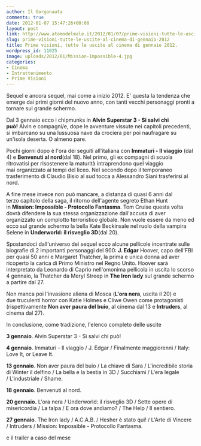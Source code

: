 ```yaml
---
author: Il Gorgonauta
comments: true
date: 2012-01-07 15:47:26+00:00
layout: post
link: http://www.atomodelmale.it/2012/01/07/prime-visioni-tutte-le-uscite-al-cinema-di-gennaio-2012/
slug: prime-visioni-tutte-le-uscite-al-cinema-di-gennaio-2012
title: Prime visioni, tutte le uscite al cinema di gennaio 2012.
wordpress_id: 11025
image: uploads/2012/01/Mission-Impossible-4.jpg
categories:
- Cinema
- Intrattenimento
- Prime Visioni
---
```



Sequel e ancora sequel, mai come a inizio 2012. E' questa la tendenza che emerge dai primi giorni del nuovo anno, con tanti vecchi personaggi pronti a tornare sul grande schermo.

Dal 3 gennaio ecco i chipmunks in **Alvin Superstar 3 - Si salvi chi può!** Alvin e compagni/e, dope le avventure vissute nei capitoli precedenti, si imbarcano su una lussuosa nave da crociera per poi naufragare su un'isola deserta. O almeno pare.

Pochi giorni dopo è l'ora dei seguiti all'italiana con **Immaturi - Il viaggio** (dal 4) e **Benvenuti al nord**(dal 18). Nel primo, gli ex compagni di scuola ritrovatisi per risostenere la maturità intraprendono quel viaggio mai organizzato ai tempi del liceo. Nel secondo dopo il temporaneo trasferimento di Claudio Bisio al sud tocca a Alessandro Siani trasferirsi al nord.

A fine mese invece non può mancare, a distanza di quasi 6 anni dal terzo capitolo della saga, il ritorno dell'agente segreto Ethan Hunt in **Mission: Impossible - Protocollo Fantasma**. Tom Cruise questa volta dovrà difendere la sua stessa organizzazione dall'accusa di aver organizzato un complotto terroristico globale. Non vuole essere da meno ed ecco sul grande schermo la bella Kate Beckinsale nel ruolo della vampira Selene in **Underworld: il risveglio 3D**(dal 20).

Spostandoci dall'universo dei sequel ecco alcune pellicole incentrate sulle biografie di 2 importanti personaggi del 900: **J. Edgar** Hoover, capo dell'FBI per quasi 50 anni e Margaret Thatcher, la prima e unica donna ad aver ricoperto la carica di Primo Ministro nel Regno Unito. Hoover sarà interpretato da Leonardo di Caprio nell'omonima pellicola in uscita lo scorso 4 gennaio, la Thatcher da Meryl Streep in **The Iron lady** sul grande schermo a partire dal 27.

Non manca poi l'invasione aliena di Mosca (**L'ora nera**, uscita il 20) e due truculenti horror con Katie Holmes e Cliwe Owen come protagonisti (rispettivamente **Non aver paura del buio**, al cinema dal 13 e **Intruders**, al cinema dal 27).

In conclusione, come tradizione, l'elenco completo delle uscite

**3 gennaio**. Alvin Superstar 3 - Si salvi chi può!

**4 gennaio**. Immaturi - Il viaggio / J. Edgar / Finalmente maggiorenni / Italy: Love It, or Leave It.

**13 gennaio**. Non aver paura del buio / La chiave di Sara / L'incredibile storia di Winter il delfino / La bella e la bestia in 3D / Succhiami / L'era legale / L'industriale / Shame.

**18 gennaio**. Benvenuti al nord.

**20 gennaio.** L'ora nera / Underworld: il risveglio 3D / Sette opere di misericordia / La talpa / E ora dove andiamo? / The Help / Il sentiero.

**27 gennaio**. The Iron lady / A.C.A.B. / Hesher è stato qui! / L'Arte di Vincere / Intruders / Mission: Impossible - Protocollo Fantasma.

e il trailer a caso del mese

